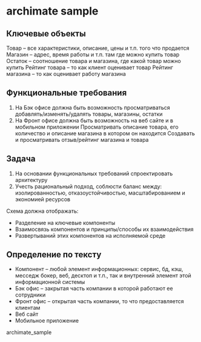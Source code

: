 # archimate sample

Ключевые объекты
--------------------------
Товар – все характеристики, описание, цены и т.п. того что продается
Магазин – адрес, время работы и т.п. там где можно купить товар
Остаток – соотношение товара и магазина, где какой товар можно купить
Рейтинг товара – то как клиент оценивает товар
Рейтинг магазина – то как оценивает работу магазина

Функциональные требования
--------------------------
1) На Бэк офисе должна быть возможность 
просматриваться добавлять/изменять/удалять товары, магазины, остатки
2) На Фронт офисе должна быть возможность на веб сайте и в мобильном приложении
Просматривать описание товара, его количество и описание магазина в котором он находится
Создавать и просматривать отзыв/рейтинг магазина и товара

Задача
---------------------------
1) На основании функциональных требований спроектировать архитектуру
2) Учесть рациональный подход, соблюсти баланс между: изолированностью, отказоустойчивостью, 
масштабированием и экономией ресурсов

Схема должна отображать:
* Разделение на ключевые компоненты 
* Взаимосвязь компонентов и принципы/способы их взаимодействия
* Развертываний этих компонентов на исполняемой среде

Определение по тексту
--------------------------
* Компонент – любой элемент информационных: сервис, бд, кэш, месседж бокер, веб, десктоп и т.п., так и внутренний элемент этой информационной системы
* Бэк офис – закрытая часть компании в которой работают ее сотрудники
* Фронт офис – открытая часть компании, то что предоставляется клиентам
* Веб сайт
* Мобильное приложение




archimate_sample
